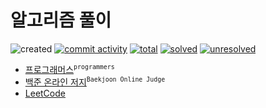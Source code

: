 # 알고리즘 풀이

![created](https://img.shields.io/github/created-at/antop-dev/algorithm?style=flat-square)
[![commit activity](https://img.shields.io/github/commit-activity/w/antop-dev/algorithm?style=flat-square)](https://github.com/antop-dev/algorithm/commits/master/)
[![total](https://img.shields.io/github/issues-search/antop-dev/algorithm.svg?query=is:issue&label=total&style=flat-square)](https://github.com/antop-dev/algorithm/issues?q=is%3Aissue)
[![solved](https://img.shields.io/github/issues-search/antop-dev/algorithm.svg?query=is%3Aissue+is%3Aclosed&label=solved&style=flat-square&color=3b8540)](https://github.com/antop-dev/algorithm/issues?q=is%3Aissue+is%3Aclosed)
[![unresolved](https://img.shields.io/github/issues-search/antop-dev/algorithm.svg?query=is%3Aopen+is%3Aissue&label=unresolved&style=flat-square&color=ac2e2c)](https://github.com/antop-dev/algorithm/issues?q=is%3Aopen+is%3Aissue)

* [프로그래머스](https://programmers.co.kr)<sup>`programmers`</sup>
* [백준 온라인 저지](https://www.acmicpc.net)<sup>`Baekjoon Online Judge`</sup>
* [LeetCode](https://www.leetcode.com)

